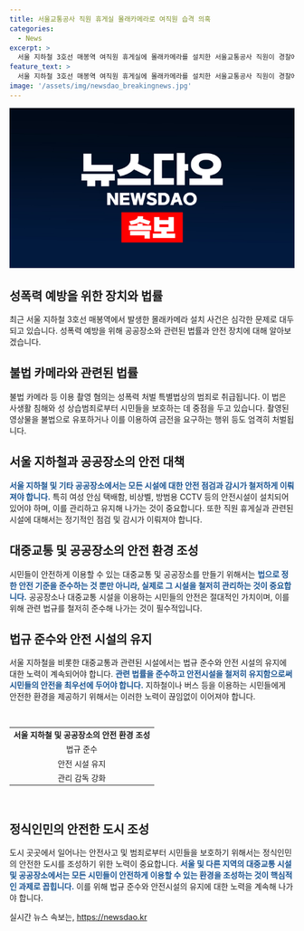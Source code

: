 ```yaml
---
title: 서울교통공사 직원 휴게실 몰래카메라로 여직원 습격 의혹
categories:
  - News
excerpt: >
  서울 지하철 3호선 매봉역 여직원 휴게실에 몰래카메라를 설치한 서울교통공사 직원이 경찰에 의해 조사를 받고 직위를 해제당했습니다. 다른 직원의 신고로 적발된 이 직원은 경찰 수사가 시작되자 자수하였으며, 관련 시설에 대해 전수조사가 이루어졌습니다. 사건은 성폭력 처벌 특별법상 불법 촬영 혐의로 조사 중에 있습니다. (150자)
feature_text: >
  서울 지하철 3호선 매봉역 여직원 휴게실에 몰래카메라를 설치한 서울교통공사 직원이 경찰에 의해 조사를 받고 직위를 해제당했습니다. 다른 직원의 신고로 적발된 이 직원은 경찰 수사가 시작되자 자수하였으며, 관련 시설에 대해 전수조사가 이루어졌습니다. 사건은 성폭력 처벌 특별법상 불법 촬영 혐의로 조사 중에 있습니다. (150자)
image: '/assets/img/newsdao_breakingnews.jpg'
---
```


<p><img src="/assets/img/newsdao_breakingnews.jpg" alt="ranknews 속보" /></p>

<h2 data-ke-size="size26">성폭력 예방을 위한 장치와 법률</h2>

<p data-ke-size="size16">최근 서울 지하철 3호선 매봉역에서 발생한 몰래카메라 설치 사건은 심각한 문제로 대두되고 있습니다. 성폭력 예방을 위해 공공장소와 관련된 법률과 안전 장치에 대해 알아보겠습니다.</p>

<h2 data-ke-size="size26">불법 카메라와 관련된 법률</h2>

<p data-ke-size="size16">불법 카메라 등 이용 촬영 혐의는 성폭력 처벌 특별법상의 범죄로 취급됩니다. 이 법은 사생활 침해와 성 상습범죄로부터 시민들을 보호하는 데 중점을 두고 있습니다. 촬영된 영상물을 불법으로 유포하거나 이를 이용하여 금전을 요구하는 행위 등도 엄격히 처벌됩니다.</p>

<h2 data-ke-size="size26">서울 지하철과 공공장소의 안전 대책</h2>

<p data-ke-size="size16"><b><span style="color: #1a5490;">서울 지하철 및 기타 공공장소에서는 모든 시설에 대한 안전 점검과 감시가 철저하게 이뤄져야 합니다.</span></b> 특히 여성 안심 택배함, 비상벨, 방범용 CCTV 등의 안전시설이 설치되어 있어야 하며, 이를 관리하고 유지해 나가는 것이 중요합니다. 또한 직원 휴게실과 관련된 시설에 대해서는 정기적인 점검 및 감시가 이뤄져야 합니다.</p>

<h2 data-ke-size="size26">대중교통 및 공공장소의 안전 환경 조성</h2>

<p data-ke-size="size16">시민들이 안전하게 이용할 수 있는 대중교통 및 공공장소를 만들기 위해서는 <b><span style="color: #1a5490;">법으로 정한 안전 기준을 준수하는 것 뿐만 아니라, 실제로 그 시설을 철저히 관리하는 것이 중요합니다.</span></b> 공공장소나 대중교통 시설을 이용하는 시민들의 안전은 절대적인 가치이며, 이를 위해 관련 법규를 철저히 준수해 나가는 것이 필수적입니다. </p>

<h2 data-ke-size="size26">법규 준수와 안전 시설의 유지</h2>

<p data-ke-size="size16">서울 지하철을 비롯한 대중교통과 관련된 시설에서는 법규 준수와 안전 시설의 유지에 대한 노력이 계속되어야 합니다. <b><span style="color: #1a5490;">관련 법률을 준수하고 안전시설을 철저히 유지함으로써 시민들의 안전을 최우선에 두어야 합니다.</span></b> 지하철이나 버스 등을 이용하는 시민들에게 안전한 환경을 제공하기 위해서는 이러한 노력이 끊임없이 이어져야 합니다.</p>

<p data-ke-size="size16">&nbsp;</p>

<table>
    <tbody>
        <tr>
            <td style="text-align: center; height: 17px;"><b>서울 지하철 및 공공장소의 안전 환경 조성</b></td>
        </tr>
        <tr>
            <td style="text-align: center; height: 17px;">법규 준수</td>
        </tr>
        <tr>
            <td style="text-align: center; height: 17px;">안전 시설 유지</td>
        </tr>
        <tr>
            <td style="text-align: center; height: 17px;">관리 감독 강화</td>
        </tr>
    </tbody>
</table>

<p data-ke-size="size16">&nbsp;</p>

<h2 data-ke-size="size26">정식인민의 안전한 도시 조성</h2>

<p data-ke-size="size16">도시 곳곳에서 일어나는 안전사고 및 범죄로부터 시민들을 보호하기 위해서는 정식인민의 안전한 도시를 조성하기 위한 노력이 중요합니다. <b><span style="color: #1a5490;">서울 및 다른 지역의 대중교통 시설 및 공공장소에서는 모든 시민들이 안전하게 이용할 수 있는 환경을 조성하는 것이 핵심적인 과제로 꼽힙니다.</span></b> 이를 위해 법규 준수와 안전시설의 유지에 대한 노력을 계속해 나가야 합니다.</p>
실시간 뉴스 속보는, <a href="https://newsdao.kr" rel="dofollow">https://newsdao.kr</a>


